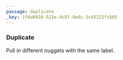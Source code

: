 ```yaml
---
passage: duplicate
_key: 1fda0916-521e-4c8f-9edc-3c45222fc665
---
```


### Duplicate

Pull in different nuggets with the same label.
